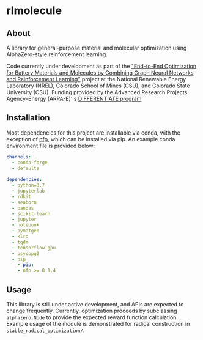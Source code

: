 # rlmolecule

## About

A library for general-purpose material and molecular optimization using AlphaZero-style reinforcement learning.

Code currently under development as part of
the ["End-to-End Optimization for Battery Materials and Molecules by Combining Graph Neural Networks and Reinforcement Learning"](https://arpa-e.energy.gov/technologies/projects/end-end-optimization-battery-materials-and-molecules-combining-graph-neural)
project at the National Renewable Energy Laboratory (NREL), Colorado School of Mines (CSU), and Colorado State
University (CSU). Funding provided by the Advanced Research Projects Agency–Energy (ARPA-E)'
s [DIFFERENTIATE program](https://arpa-e.energy.gov/technologies/programs/differentiate)

## Installation

Most dependencies for this project are installable via conda, with the exception of [nfp](https://github.com/NREL/nfp),
which can be installed via pip. An example conda environment file is provided below:

```yaml
channels:
  - conda-forge
  - defaults
  
dependencies:
  - python=3.7
  - jupyterlab
  - rdkit
  - seaborn
  - pandas
  - scikit-learn
  - jupyter
  - notebook
  - pymatgen
  - xlrd
  - tqdm
  - tensorflow-gpu
  - psycopg2
  - pip
    - pip:
    - nfp >= 0.1.4
```

## Usage

This library is still under active development, and APIs are expected to change frequently. Currently, optimization
proceeds by subclassing `alphazero.Node` to provide the expected reward function calculation. Example usage of the
module is demonstrated for radical construction in `stable_radical_optimization/`.
